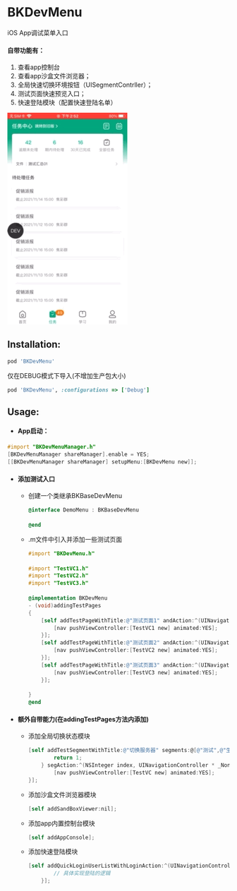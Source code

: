 # BKDevMenu
iOS App调试菜单入口

#### 自带功能有：

1. 查看app控制台
2. 查看app沙盒文件浏览器；
3. 全局快速切换环境按钮（UISegmentContrller）；
4. 测试页面快速预览入口；
5. 快速登陆模块（配置快速登陆名单）

![](guide01.png)

## Installation:

```ruby
pod 'BKDevMenu'
```



仅在DEBUG模式下导入(不增加生产包大小)

```ruby
pod 'BKDevMenu', :configurations => ['Debug']
```



## Usage:

* #### App启动：

```objective-c
#import "BKDevMenuManager.h"
[BKDevMenuManager shareManager].enable = YES;
[[BKDevMenuManager shareManager] setupMenu:[BKDevMenu new]];
```

- #### 添加测试入口

  - 创建一个类继承BKBaseDevMenu

     ```objective-c
     @interface DemoMenu : BKBaseDevMenu
     
     @end
     ```

     

  - .m文件中引入并添加一些测试页面

     ```objective-c
     #import "BKDevMenu.h"
     
     #import "TestVC1.h"
     #import "TestVC2.h"
     #import "TestVC3.h"
     
     @implementation BKDevMenu
     - (void)addingTestPages
     {
         [self addTestPageWithTitle:@"测试页面1" andAction:^(UINavigationController * _Nonnull nav) {
             [nav pushViewController:[TestVC1 new] animated:YES];
         }];
         [self addTestPageWithTitle:@"测试页面2" andAction:^(UINavigationController * _Nonnull nav) {
             [nav pushViewController:[TestVC2 new] animated:YES];
         }];
         [self addTestPageWithTitle:@"测试页面3" andAction:^(UINavigationController * _Nonnull nav) {
             [nav pushViewController:[TestVC3 new] animated:YES];
         }];
         
     }
     @end
     ```

     
  
     
  
- #### 额外自带能力(在addingTestPages方法内添加)

  - 添加全局切换状态模块

    ```objective-c
    [self addTestSegmentWithTitle:@"切换服务器" segments:@[@"测试",@"生产",@"仿真"] defaultIndex:^NSInteger{
            return 1;
        } segAction:^(NSInteger index, UINavigationController * _Nonnull nav) {
            [nav pushViewController:[TestVC new] animated:YES];
    }];
    ```

    

  - 添加沙盒文件浏览器模块

    ```objective-c
    [self addSandBoxViewer:nil];
    ```

    

  - 添加app内置控制台模块

    ```objective-c
    [self addAppConsole];
    ```

    

  - 添加快速登陆模块

    ```objective-c
    [self addQuickLoginUserListWithLoginAction:^(UINavigationController * _Nonnull nav, BKDevQuickLoginUserModel * _Nonnull user) {
            // 具体实现登陆的逻辑
        }];
    ```

